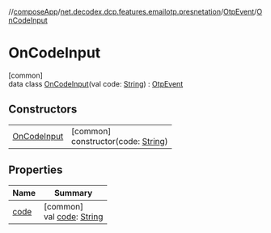 //[composeApp](../../../../index.md)/[net.decodex.dcp.features.emailotp.presnetation](../../index.md)/[OtpEvent](../index.md)/[OnCodeInput](index.md)

# OnCodeInput

[common]\
data class [OnCodeInput](index.md)(val code: [String](https://kotlinlang.org/api/latest/jvm/stdlib/kotlin/-string/index.html)) : [OtpEvent](../index.md)

## Constructors

| | |
|---|---|
| [OnCodeInput](-on-code-input.md) | [common]<br>constructor(code: [String](https://kotlinlang.org/api/latest/jvm/stdlib/kotlin/-string/index.html)) |

## Properties

| Name | Summary |
|---|---|
| [code](code.md) | [common]<br>val [code](code.md): [String](https://kotlinlang.org/api/latest/jvm/stdlib/kotlin/-string/index.html) |
